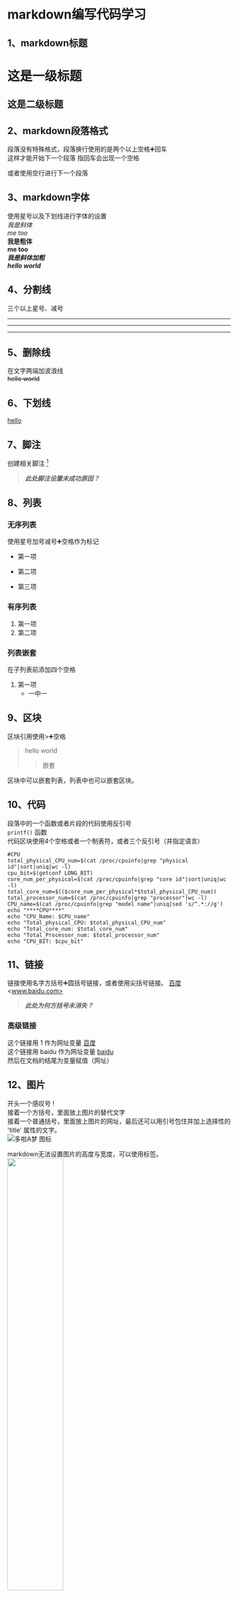 # markdown编写代码学习
## 1、markdown标题
这是一级标题
==========
这是二级标题
----------

## 2、markdown段落格式
段落没有特殊格式，段落换行使用的是两个以上空格➕回车  
这样才能开始下一个段落
指回车会出现一个空格

或者使用空行进行下一个段落
## 3、markdown字体
使用星号以及下划线进行字体的设置  
*我是斜体*  
_me too_  
**我是粗体**  
__me too__  
***我是斜体加粗***  
___hello world___

## 4、分割线
三个以上星号、减号  
***
---
___

## 5、删除线
在文字两端加波浪线  
~~hello world~~

## 6、下划线
<u>hello</u>

## 7、脚注
创建相关脚注 [^hello]  
[^hello]: hello world
> ***此处脚注设置未成功原因？***

## 8、列表
### 无序列表
使用星号加号减号➕空格作为标记
* 第一项
+ 第二项
- 第三项

### 有序列表
1. 第一项   
2. 第二项

### 列表嵌套
在子列表前添加四个空格
1. 第一项
    - 一中一

## 9、区块
区块引用使用>➕空格
> hello world
> > 嵌套  

区块中可以嵌套列表，列表中也可以嵌套区块。

## 10、代码
段落中的一个函数或者片段的代码使用反引号  
`printf()` 函数  
代码区块使用4个空格或者一个制表符，或者三个反引号（并指定语言）  
``` 
#CPU
total_physical_CPU_num=$(cat /proc/cpuinfo|grep "physical id"|sort|uniq|wc -l)
cpu_bit=$(getconf LONG_BIT)
core_num_per_physical=$(cat /proc/cpuinfo|grep "core id"|sort|uniq|wc -l)
total_core_num=$(($core_num_per_physical*$total_physical_CPU_num))
total_processor_num=$(cat /proc/cpuinfo|grep "processor"|wc -l)
CPU_name=$(cat /proc/cpuinfo|grep "model name"|uniq|sed 's/^.*://g')
echo "****CPU****"
echo "CPU_Name: $CPU_name"
echo "Total_physical_CPU: $total_physical_CPU_num"
echo "Total_core_num: $total_core_num"
echo "Total_Processor_num: $total_processor_num"
echo "CPU_BIT: $cpu_bit"  
```  

## 11、链接
链接使用名字方括号➕圆括号链接，或者使用尖括号链接。
[百度](www.baidu.com)  
<www.baidu.com>  
> ***此处为何方括号未消失？***  

### 高级链接
这个链接用 1 作为网址变量 [百度][1]  
这个链接用 baidu 作为网址变量 [baidu][baidu]  
然后在文档的结尾为变量赋值（网址）

  [1]: www.baidu.com
  [baidu]: www.baidu.com

## 12、图片
开头一个感叹号 !  
接着一个方括号，里面放上图片的替代文字  
接着一个普通括号，里面放上图片的网址，最后还可以用引号包住并加上选择性的 'title' 属性的文字。  
![多啦A梦 图标](https://timgsa.baidu.com/timg?image&quality=80&size=b9999_10000&sec=1593611103742&di=cf760b6edd2df15eb7d1b9b164162180&imgtype=0&src=http%3A%2F%2Fimg1.imgtn.bdimg.com%2Fit%2Fu%3D1316020891%2C1362522323%26fm%3D214%26gp%3D0.jpg)  

markdown无法设置图片的高度与宽度，可以使用<img>标签。  
<img src="https://timgsa.baidu.com/timg?image&quality=80&size=b9999_10000&sec=1593611103742&di=cf760b6edd2df15eb7d1b9b164162180&imgtype=0&src=http%3A%2F%2Fimg1.imgtn.bdimg.com%2Fit%2Fu%3D1316020891%2C1362522323%26fm%3D214%26gp%3D0.jpg" width="50%">

## 13、表格
使用｜分隔单元格，使用减号来分隔表头和其他行。
|  表头   | 表头  |
|  ----  | ----  |
| 单元格  | 单元格 |
| 单元格  | 单元格 |
### 对齐方式
| 左对齐 | 右对齐 | 居中对齐 |
| :-----| ----: | :----: |
| 单元格 | 单元格 | 单元格 |
| 单元格 | 单元格 | 单元格 |